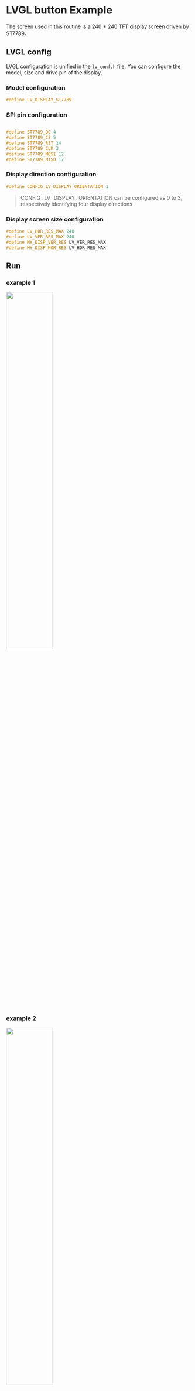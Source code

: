 # LVGL button Example
The screen used in this routine is a 240 * 240 TFT display screen driven by ST7789。

## LVGL config
LVGL configuration is unified in the `lv_conf.h` file. You can configure the model, size and drive pin of the display,
### Model configuration
```c
#define LV_DISPLAY_ST7789
```
### SPI pin configuration
```c

#define ST7789_DC 4
#define ST7789_CS 5
#define ST7789_RST 14
#define ST7789_CLK 3
#define ST7789_MOSI 12
#define ST7789_MISO 17
```
### Display direction configuration
```c
#define CONFIG_LV_DISPLAY_ORIENTATION 1
```
>CONFIG_ LV_ DISPLAY_ ORIENTATION can be configured as 0 to 3, respectively identifying four display directions

### Display screen size configuration
```c
#define LV_HOR_RES_MAX 240
#define LV_VER_RES_MAX 240
#define MY_DISP_VER_RES LV_VER_RES_MAX
#define MY_DISP_HOR_RES LV_HOR_RES_MAX
```

## Run
### example 1
<img src="img/example1.jpg" width="50%">

### example 2
<img src="img/example2.jpg" width="50%">


## Troubleshooting

For any technical queries, please open an [issue](https://github.com/Ai-Thinker-Open/Ai-Thinker-WB2/issues) on GitHub. We will get back to you soon.
